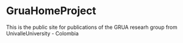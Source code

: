# GruaHomeProject
This is the public site for publications of the GRUA researh group from UnivalleUniversity - Colombia
